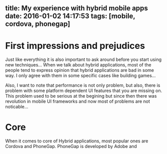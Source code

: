 title: My experience with hybrid mobile apps
date: 2016-01-02 14:17:53
tags: [mobile, cordova, phonegap]
---

# First impressions and prejudices 

Just like everything it is also important to ask around before you start using new techniques... When we talk about hybrid applications, most of the people tend to express opinion that hybrid applications are bad in some way. I only agree with them in some specific cases like building games... 

Also, I want to note that performance is not only problem, but also, there is problem with some platform dependent UI features that you are missing on. This problem used to be serious at the begining but since then there was revolution in mobile UI frameworks and now most of problems are not noticable... 

# Core

When it comes to core of Hybrid applications, most popular ones are Cordova and PhoneGap. PhoneGap is developed by Adobe and 

